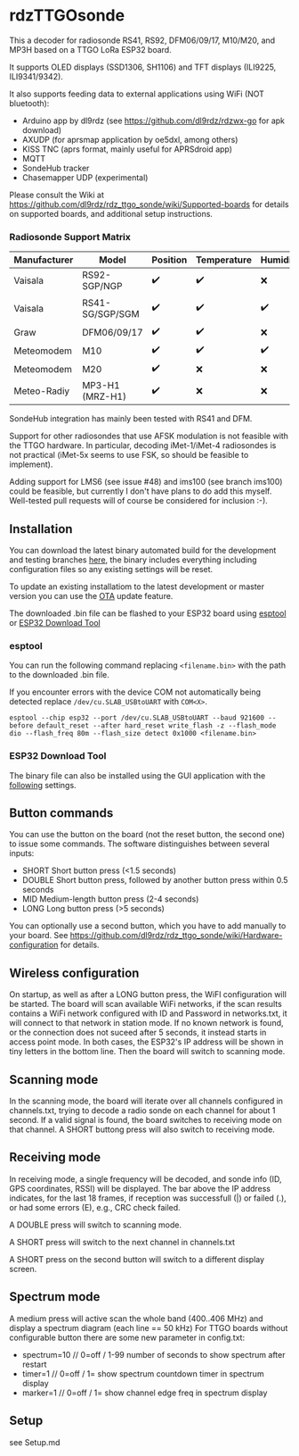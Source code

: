 rdzTTGOsonde
============

This a decoder for radiosonde RS41, RS92, DFM06/09/17, M10/M20, and MP3H
based on a TTGO LoRa ESP32 board.

It supports OLED displays (SSD1306, SH1106) and TFT displays (ILI9225, ILI9341/9342).

It also supports feeding data to external applications using WiFi (NOT bluetooth):
- Arduino app by dl9rdz (see https://github.com/dl9rdz/rdzwx-go for apk download)
- AXUDP (for aprsmap application by oe5dxl, among others)
- KISS TNC (aprs format, mainly useful for APRSdroid app)
- MQTT
- SondeHub tracker
- Chasemapper UDP (experimental)


Please consult the Wiki at https://github.com/dl9rdz/rdz_ttgo_sonde/wiki/Supported-boards
for details on supported boards, and additional setup instructions.


### Radiosonde Support Matrix

Manufacturer | Model | Position | Temperature | Humidity | Pressure
-------------|-------|----------|-------------|----------|----------
Vaisala | RS92-SGP/NGP | :heavy_check_mark: | :heavy_check_mark: | :x: | :x:
Vaisala | RS41-SG/SGP/SGM | :heavy_check_mark: | :heavy_check_mark: | :heavy_check_mark: | :heavy_check_mark: (for -SGP)
Graw | DFM06/09/17 | :heavy_check_mark: | :heavy_check_mark: | :x: | :x:
Meteomodem | M10 | :heavy_check_mark: | :heavy_check_mark: | :heavy_check_mark: | Not Sent
Meteomodem | M20 | :heavy_check_mark: | :x: | :x: | Not Sent
Meteo-Radiy | MP3-H1 (MRZ-H1) | :heavy_check_mark: | :x: | :x: | :x: 

SondeHub integration has mainly been tested with RS41 and DFM. 


Support for other radiosondes that use AFSK modulation is not feasible with the TTGO hardware.
In particular, decoding iMet-1/iMet-4 radiosondes is not practical (iMet-5x seems to use FSK,
so should be feasible to implement).

Adding support for LMS6 (see issue #48) and ims100 (see branch ims100) could be feasible,
but currently I don't have plans to do add this myself. Well-tested pull requests will of
course be considered for inclusion :-).

## Installation

You can download the latest binary automated build for the development and testing branches [here](http://rdzsonde.mooo.com/download.html), the binary includes everything including configuration files so any existing settings will be reset. 

To update an existing installatiom to the latest development or master version you can use the [OTA](https://github.com/dl9rdz/rdz_ttgo_sonde/wiki/Other-features#over-the-air-updates) update feature.

The downloaded .bin file can be flashed to your ESP32 board using [esptool](https://github.com/espressif/esptool) or [ESP32 Download Tool](https://www.espressif.com/en/support/download/other-tools)

### esptool

You can run the following command replacing `<filename.bin>` with the path to the downloaded .bin file. 

If you encounter errors with the device COM not automatically being detected replace `/dev/cu.SLAB_USBtoUART` with `COM<X>`.

```
esptool --chip esp32 --port /dev/cu.SLAB_USBtoUART --baud 921600 --before default_reset --after hard_reset write_flash -z --flash_mode dio --flash_freq 80m --flash_size detect 0x1000 <filename.bin>
```

### ESP32 Download Tool

The binary file can also be installed using the GUI application with the [following](http://rdzsonde.mooo.com/) settings.

## Button commands

You can use the button on the board (not the reset button, the second one) to
issue some commands. The software distinguishes between several inputs:

- SHORT	Short button press (<1.5 seconds)
- DOUBLE  Short button press, followed by another button press within 0.5 seconds
- MID	Medium-length button press (2-4 seconds)
- LONG	Long button press (>5 seconds)

You can optionally use a second button, which you have to add manually to your board.
See https://github.com/dl9rdz/rdz_ttgo_sonde/wiki/Hardware-configuration for details.


## Wireless configuration

On startup, as well as after a LONG button press, the WiFI configuration will
be started.  The board will scan available WiFi networks, if the scan results
contains a WiFi network configured with ID and Password in networks.txt, it
will connect to that network in station mode. If no known network is found, or
the connection does not suceed after 5 seconds, it instead starts in access point
mode. In both cases, the ESP32's IP address will be shown in tiny letters in the
bottom line. Then the board will switch to scanning mode.

## Scanning mode

In the scanning mode, the board will iterate over all channels configured in
channels.txt, trying to decode a radio sonde on each channel for about 1 second.
If a valid signal is found, the board switches to receiving mode on that channel.
A SHORT buttong press will also switch to receiving mode.

## Receiving mode

In receiving mode, a single frequency will be decoded, and sonde info (ID, GPS
coordinates, RSSI) will be displayed. The bar above the IP address indicates,
for the last 18 frames, if reception was successfull (|) or failed (.), or had
some errors (E), e.g., CRC check failed.
 
A DOUBLE press will switch to scanning mode.

A SHORT press will switch to the next channel in channels.txt

A SHORT press on the second button will switch to a different display screen.

## Spectrum mode

A medium press will active scan the whole band (400..406 MHz) and display a
spectrum diagram (each line == 50 kHz)
For TTGO boards without configurable button there are some new parameter in config.txt:
- spectrum=10       // 0=off / 1-99 number of seconds to show spectrum after restart
- timer=1           // 0=off / 1= show spectrum countdown timer in spectrum display
- marker=1          // 0=off / 1= show channel edge freq in spectrum display

## Setup

see Setup.md

